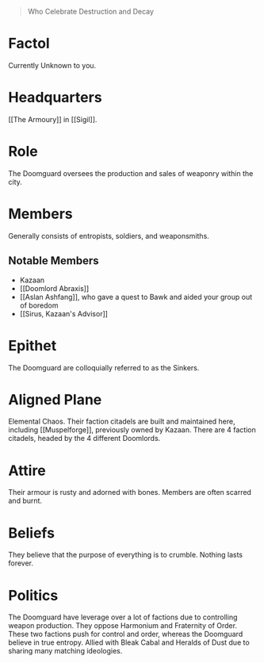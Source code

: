 > Who Celebrate Destruction and Decay

# Factol
Currently Unknown to you.
# Headquarters
[[The Armoury]] in [[Sigil]].
# Role
The Doomguard oversees the production and sales of weaponry within the city.
# Members
Generally consists of entropists, soldiers, and weaponsmiths.
## Notable Members
- Kazaan
- [[Doomlord Abraxis]]
- [[Aslan Ashfang]], who gave a quest to Bawk and aided your group out of boredom
- [[Sirus, Kazaan's Advisor]]
# Epithet
The Doomguard are colloquially referred to as the Sinkers.
# Aligned Plane
Elemental Chaos. Their faction citadels are built and maintained here, including [[Muspelforge]], previously owned by Kazaan. There are 4 faction citadels, headed by the 4 different Doomlords.
# Attire
Their armour is rusty and adorned with bones. Members are often scarred and burnt.
# Beliefs
They believe that the purpose of everything is to crumble. Nothing lasts forever.
# Politics
The Doomguard have leverage over a lot of factions due to controlling weapon production.
They oppose Harmonium and Fraternity of Order. These two factions push for control and order, whereas the Doomguard believe in true entropy.
Allied with Bleak Cabal and Heralds of Dust due to sharing many matching ideologies.